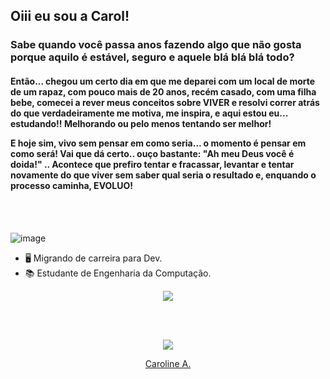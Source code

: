 ## Oiii eu sou a Carol!

<h3> Sabe quando você passa anos fazendo algo que não gosta porque aquilo é estável, seguro e aquele blá blá blá todo? </h3>
<h4> Então... chegou um certo dia em que me deparei com um local de morte de um rapaz, com pouco mais de 20 anos, recém casado, com uma filha bebe, comecei a rever meus conceitos sobre VIVER e resolvi correr atrás do que verdadeiramente me motiva, me inspira, e aqui estou eu... estudando!! Melhorando ou pelo menos tentando ser melhor! <p> E hoje sim, vivo sem pensar em como seria... o momento é pensar em como será! Vai que dá certo.. ouço bastante: "Ah meu Deus você é doida!" .. Acontece que prefiro tentar e fracassar, levantar e tentar novamente do que viver sem saber qual seria o resultado e, enquando o processo caminha, EVOLUO!</p> </h4><br><br>





![image](https://github.com/user-attachments/assets/d57bbf89-001d-4214-b5d5-2724ed47262e)


  - 🖥️ Migrando de carreira para Dev.<br>
  - 📚 Estudante de Engenharia da Computação.

<p align="center">
  <a href="https://skillicons.dev">
    <img src="https://skillicons.dev/icons?i=anaconda,c,cs,css,html,js,linux,visualstudio,vscode,python" />
  </a>
</p>
<br><br>

<p align="center">
  <a href="https://skillicons.dev">
    <img src="https://skillicons.dev/icons?i=linkedin" />
  </a>
</p>

<div class="badge-base LI-profile-badge" align="center" data-locale="pt_BR" data-size="medium" data-theme="light" data-type="VERTICAL" data-vanity="caroline-a-232a62333" data-version="v1"><a class="badge-base__link LI-simple-link" href="https://br.linkedin.com/in/caroline-a-232a62333?trk=profile-badge">Caroline A.</a></div>
              
  
<!---
Carolalx/Carolalx is a ✨ special ✨ repository because its `README.md` (this file) appears on your GitHub profile.
You can click the Preview link to take a look at your changes.
--->
